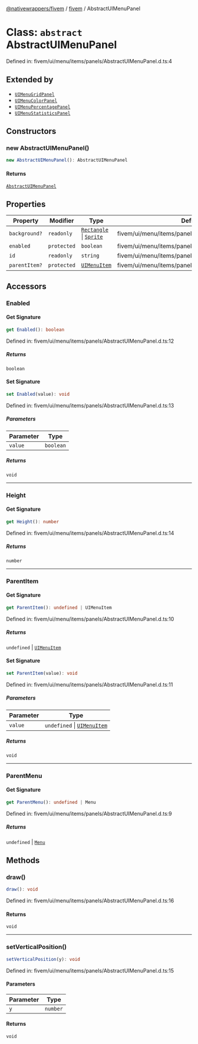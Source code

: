 [@nativewrappers/fivem](../../README.md) / [fivem](../README.md) / AbstractUIMenuPanel

# Class: `abstract` AbstractUIMenuPanel

Defined in: fivem/ui/menu/items/panels/AbstractUIMenuPanel.d.ts:4

## Extended by

- [`UIMenuGridPanel`](UIMenuGridPanel.md)
- [`UIMenuColorPanel`](UIMenuColorPanel.md)
- [`UIMenuPercentagePanel`](UIMenuPercentagePanel.md)
- [`UIMenuStatisticsPanel`](UIMenuStatisticsPanel.md)

## Constructors

### new AbstractUIMenuPanel()

```ts
new AbstractUIMenuPanel(): AbstractUIMenuPanel
```

#### Returns

[`AbstractUIMenuPanel`](AbstractUIMenuPanel.md)

## Properties

| Property | Modifier | Type | Defined in |
| ------ | ------ | ------ | ------ |
| <a id="background"></a> `background?` | `readonly` | [`Rectangle`](Rectangle.md) \| [`Sprite`](Sprite.md) | fivem/ui/menu/items/panels/AbstractUIMenuPanel.d.ts:8 |
| <a id="enabled"></a> `enabled` | `protected` | `boolean` | fivem/ui/menu/items/panels/AbstractUIMenuPanel.d.ts:7 |
| <a id="id"></a> `id` | `readonly` | `string` | fivem/ui/menu/items/panels/AbstractUIMenuPanel.d.ts:5 |
| <a id="parentitem"></a> `parentItem?` | `protected` | [`UIMenuItem`](UIMenuItem.md) | fivem/ui/menu/items/panels/AbstractUIMenuPanel.d.ts:6 |

## Accessors

### Enabled

#### Get Signature

```ts
get Enabled(): boolean
```

Defined in: fivem/ui/menu/items/panels/AbstractUIMenuPanel.d.ts:12

##### Returns

`boolean`

#### Set Signature

```ts
set Enabled(value): void
```

Defined in: fivem/ui/menu/items/panels/AbstractUIMenuPanel.d.ts:13

##### Parameters

| Parameter | Type |
| ------ | ------ |
| `value` | `boolean` |

##### Returns

`void`

***

### Height

#### Get Signature

```ts
get Height(): number
```

Defined in: fivem/ui/menu/items/panels/AbstractUIMenuPanel.d.ts:14

##### Returns

`number`

***

### ParentItem

#### Get Signature

```ts
get ParentItem(): undefined | UIMenuItem
```

Defined in: fivem/ui/menu/items/panels/AbstractUIMenuPanel.d.ts:10

##### Returns

`undefined` \| [`UIMenuItem`](UIMenuItem.md)

#### Set Signature

```ts
set ParentItem(value): void
```

Defined in: fivem/ui/menu/items/panels/AbstractUIMenuPanel.d.ts:11

##### Parameters

| Parameter | Type |
| ------ | ------ |
| `value` | `undefined` \| [`UIMenuItem`](UIMenuItem.md) |

##### Returns

`void`

***

### ParentMenu

#### Get Signature

```ts
get ParentMenu(): undefined | Menu
```

Defined in: fivem/ui/menu/items/panels/AbstractUIMenuPanel.d.ts:9

##### Returns

`undefined` \| [`Menu`](Menu.md)

## Methods

### draw()

```ts
draw(): void
```

Defined in: fivem/ui/menu/items/panels/AbstractUIMenuPanel.d.ts:16

#### Returns

`void`

***

### setVerticalPosition()

```ts
setVerticalPosition(y): void
```

Defined in: fivem/ui/menu/items/panels/AbstractUIMenuPanel.d.ts:15

#### Parameters

| Parameter | Type |
| ------ | ------ |
| `y` | `number` |

#### Returns

`void`
